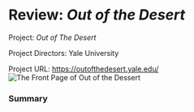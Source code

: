 # Review: _Out of the Desert_

Project: _Out of The Desert_ 

Project Directors: Yale University

Project URL: https://outofthedesert.yale.edu/
![The Front Page of Out of the Dessert](https://summerv1.github.io/summerv/images/frontpage.jpg)

### **Summary**

